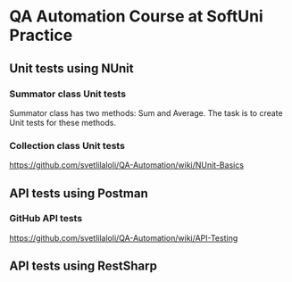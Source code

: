 # QA Automation Course at SoftUni Practice
## Unit tests using NUnit
### Summator class Unit tests
Summator class has two methods: Sum and Average. The task is to create Unit tests for these methods.
### Collection class Unit tests
https://github.com/svetlilaloli/QA-Automation/wiki/NUnit-Basics 
## API tests using Postman
### GitHub API tests
https://github.com/svetlilaloli/QA-Automation/wiki/API-Testing
## API tests using RestSharp
